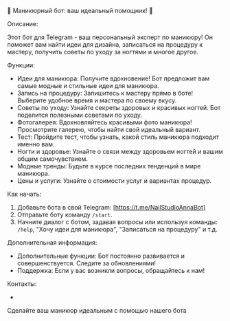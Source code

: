 💅 Маникюрный бот: ваш идеальный помощник! 💅

Описание:

Этот бот для Telegram - ваш персональный эксперт по маникюру! Он поможет вам найти идеи для дизайна, записаться на процедуру к мастеру, получить советы по уходу за ногтями и многое другое. 

Функции:

* Идеи для маникюра: Получите вдохновение! Бот предложит вам самые модные и стильные идеи для маникюра.
* Запись на процедуру: Запишитесь к мастеру прямо в боте! Выберите удобное время и мастера по своему вкусу. 
* Советы по уходу: Узнайте секреты здоровых и красивых ногтей. Бот поделится полезными советами по уходу.
* Фотогалерея: Вдохновляйтесь красивыми фото маникюра! Просмотрите галерею, чтобы найти свой идеальный вариант.
* Тест: Пройдите тест, чтобы узнать, какой стиль маникюра подходит именно вам. 
* Ногти и здоровье: Узнайте о связи между здоровьем ногтей и вашим общим самочувствием.
* Модные тренды: Будьте в курсе последних тенденций в мире маникюра.
* Цены и услуги: Узнайте о стоимости услуг и вариантах процедур.

Как начать:

1. Добавьте бота в свой Telegram: [https://t.me/NailStudioAnnaBot]
2. Отправьте боту команду `/start`.
3. Начните диалог с ботом, задавая вопросы или используя команды: `/help`, "Хочу идеи для маникюра", "Записаться на процедуру" и т.д.

Дополнительная информация:

* Дополнительные функции: Бот постоянно развивается и совершенствуется. Следите за обновлениями!
* Поддержка: Если у вас возникли вопросы, обращайтесь к нам!

Контакты:

* [Telegram]: [https://t.me/Awesomely0]

Сделайте ваш маникюр идеальным с помощью нашего бота
